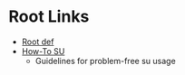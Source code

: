 # Root Links

- [Root def](http://www.linfo.org/root.html)
- [How-To SU](http://su.chainfire.eu/)
  - Guidelines for problem-free su usage
